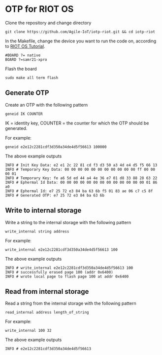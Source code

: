 # OTP for RIOT OS

Clone the repository and change directory

    git clone https://github.com/Agile-IoT/iotp-riot.git && cd iotp-riot

In the Makefile, change the device you want to run the code on, according to [RIOT OS Tutorial](https://github.com/RIOT-OS/Tutorials/tree/master/task-01).

    #BOARD ?= native
    BOARD ?=samr21-xpro
    
Flash the board

    sudo make all term flash

## Generate OTP

Create an OTP with the following pattern

    geneid IK COUNTER

IK = identity key, COUNTER = the counter for which the OTP should be generated.

For example:

    geneid e2e12c2281cdf3d350a34de4d5f56613 100000
    
The above example outputs

    INFO # Init Key Data: e2 e1 2c 22 81 cd f3 d3 50 a3 4d e4 d5 f5 66 13 
    INFO # Temporary Key Data: 00 00 00 00 00 00 00 00 00 00 00 ff 00 00 00 01 
    INFO # Temporary Key: fe a6 5d ed 44 a4 4e 36 e7 01 d8 33 88 28 63 22 
    INFO # Ephermal Id Data: 00 00 00 00 00 00 00 00 00 00 00 00 00 01 86 a0 
    INFO # Ephermal Id: e7 25 72 e3 84 ba 63 6b f5 01 83 ae 06 c7 c5 8f 
    INFO # Generated OTP: e7 25 72 e3 84 ba 63 6b

    
## Write to internal storage

Write a string to the internal storage with the following pattern

    write_internal string address
    
For example:

    write_internal e2e12c2281cdf3d350a34de4d5f56613 100

The above example outputs

    INFO # write_internal e2e12c2281cdf3d350a34de4d5f56613 100
    INFO # successfully erased page 100 (addr 0x6400)
    INFO # wrote local page to flash page 100 at addr 0x6400
    
## Read from internal storage  

Read a string from the internal storage with the following pattern

    read_internal address length_of_string
    
For example:

    write_internal 100 32
    
The above example outputs

    INFO # e2e12c2281cdf3d350a34de4d5f56613